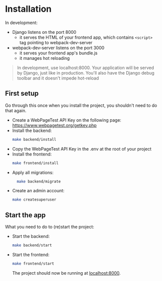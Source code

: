 # Installation

In development:

- Django listens on the port 8000
  - it serves the HTML of your frontend app, which contains `<script>` tag pointing to webpack-dev-server
- webpack-dev-server listens on the port 3000
  - it serves your frontend app's bundle.js
  - it manages hot reloading

> In development, use localhost:8000. Your application will be served by Django, just like in production. You'll also have the Django debug toolbar and it doesn't impede hot-reload

## First setup

Go through this once when you install the project, you shouldn't need to do that again.

- Create a WebPageTest API Key on the following page: https://www.webpagetest.org/getkey.php
- Install the backend:
  ```bash
  make backend/install
  ```
- Copy the WebPageTest API Key in the .env at the root of your project
- Install the frontend:
  ```bash
  make frontend/install
  ```
- Apply all migrations:
  ```bash
    make backend/migrate
    ```
- Create an admin account:
  ```bash
  make createsuperuser
  ```

## Start the app

What you need to do to (re)start the project:

- Start the backend:
  ```bash
  make backend/start
  ```
- Start the frontend:

  ```bash
  make frontend/start
  ```

  The project should now be running at [localhost:8000](http://localhost:8000).
